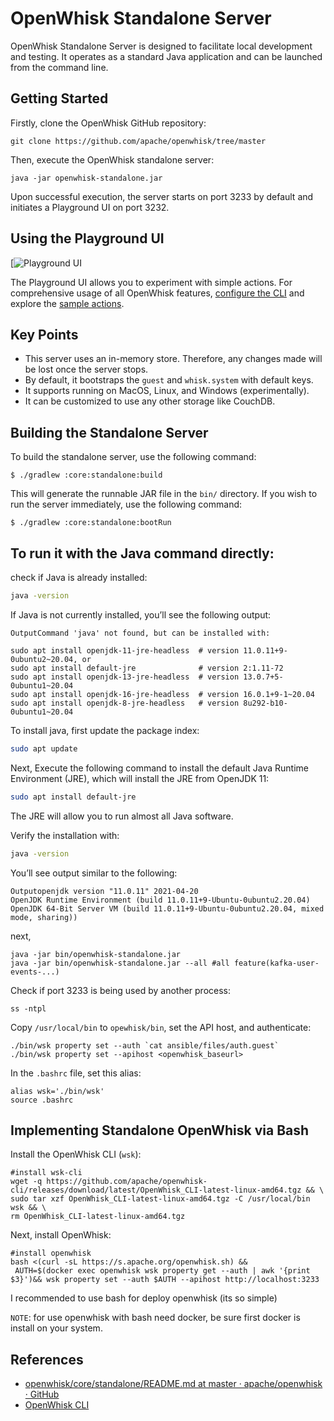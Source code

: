 # OpenWhisk Standalone Server

OpenWhisk Standalone Server is designed to facilitate local development and testing. It operates as a standard Java application and can be launched from the command line.

## Getting Started

Firstly, clone the OpenWhisk GitHub repository:



```shell
git clone https://github.com/apache/openwhisk/tree/master
```

Then, execute the OpenWhisk standalone server:



```shell
java -jar openwhisk-standalone.jar
```

Upon successful execution, the server starts on port 3233 by default and initiates a Playground UI on port 3232.

## Using the Playground UI

[![Playground UI](https://github.com/apache/openwhisk/raw/master/docs/images/playground-ui.png)

The Playground UI allows you to experiment with simple actions. For comprehensive usage of all OpenWhisk features, [configure the CLI](https://github.com/apache/openwhisk/blob/master/docs/cli.md) and explore the [sample actions](https://github.com/apache/openwhisk/blob/master/docs/samples.md).

## Key Points

- This server uses an in-memory store. Therefore, any changes made will be lost once the server stops.
- By default, it bootstraps the `guest` and `whisk.system` with default keys.
- It supports running on MacOS, Linux, and Windows (experimentally).
- It can be customized to use any other storage like CouchDB.

## Building the Standalone Server

To build the standalone server, use the following command:



```shell
$ ./gradlew :core:standalone:build
```

This will generate the runnable JAR file in the `bin/` directory. If you wish to run the server immediately, use the following command:



```shell
$ ./gradlew :core:standalone:bootRun
```

## **To run it with the Java command directly:**

check if Java is already installed:

```bash
java -version
```

If Java is not currently installed, you’ll see the following output:

```
OutputCommand 'java' not found, but can be installed with:

sudo apt install openjdk-11-jre-headless  # version 11.0.11+9-0ubuntu2~20.04, or
sudo apt install default-jre              # version 2:1.11-72
sudo apt install openjdk-13-jre-headless  # version 13.0.7+5-0ubuntu1~20.04
sudo apt install openjdk-16-jre-headless  # version 16.0.1+9-1~20.04
sudo apt install openjdk-8-jre-headless   # version 8u292-b10-0ubuntu1~20.04
```

To install java, first update the package index:

```bash
sudo apt update
```

Next, Execute the following command to install the default Java Runtime Environment (JRE), which will install the JRE from OpenJDK 11:

```bash
sudo apt install default-jre
```

The JRE will allow you to run almost all Java software.

Verify the installation with:

```bash
java -version
```

You’ll see output similar to the following:

```
Outputopenjdk version "11.0.11" 2021-04-20
OpenJDK Runtime Environment (build 11.0.11+9-Ubuntu-0ubuntu2.20.04)
OpenJDK 64-Bit Server VM (build 11.0.11+9-Ubuntu-0ubuntu2.20.04, mixed mode, sharing))
```

next,

```shell
java -jar bin/openwhisk-standalone.jar 
java -jar bin/openwhisk-standalone.jar --all #all feature(kafka-user-events-...)
```

Check if port 3233 is being used by another process:



```shell
ss -ntpl 
```

Copy `/usr/local/bin` to `opewhisk/bin`, set the API host, and authenticate:



```shell
./bin/wsk property set --auth `cat ansible/files/auth.guest`
./bin/wsk property set --apihost <openwhisk_baseurl>
```

In the `.bashrc` file, set this alias:



```shell
alias wsk='./bin/wsk'
source .bashrc
```

## Implementing Standalone OpenWhisk via Bash

Install the OpenWhisk CLI (`wsk`):



```shell
#install wsk-cli
wget -q https://github.com/apache/openwhisk-cli/releases/download/latest/OpenWhisk_CLI-latest-linux-amd64.tgz && \
sudo tar xzf OpenWhisk_CLI-latest-linux-amd64.tgz -C /usr/local/bin wsk && \
rm OpenWhisk_CLI-latest-linux-amd64.tgz
```

Next, install OpenWhisk:



```shell
#install openwhisk 
bash <(curl -sL https://s.apache.org/openwhisk.sh) &&
 AUTH=$(docker exec openwhisk wsk property get --auth | awk '{print $3}')&& wsk property set --auth $AUTH --apihost http://localhost:3233
```

I recommended to use bash for deploy openwhisk (its so simple) 

`NOTE`: for use openwhisk with bash need docker, be sure first docker is install on your system.

## References

- [openwhisk/core/standalone/README.md at master · apache/openwhisk · GitHub](https://github.com/apache/openwhisk/blob/master/core/standalone/README.md)
- [OpenWhisk CLI](https://github.com/apache/openwhisk/blob/master/docs/cli.md)
